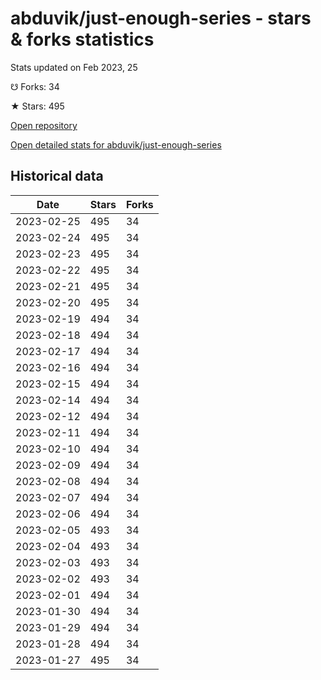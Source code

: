 # abduvik/just-enough-series - stars & forks statistics

Stats updated on Feb 2023, 25

☋ Forks: 34

★ Stars: 495

[Open repository](https://github.com/abduvik/just-enough-series)

[Open detailed stats for abduvik/just-enough-series](https://reviewgithub.com/rep/abduvik/just-enough-series)

## Historical data
| Date | Stars | Forks |
|------|-------|-------|
| 2023-02-25 | 495 | 34 | 
| 2023-02-24 | 495 | 34 | 
| 2023-02-23 | 495 | 34 | 
| 2023-02-22 | 495 | 34 | 
| 2023-02-21 | 495 | 34 | 
| 2023-02-20 | 495 | 34 | 
| 2023-02-19 | 494 | 34 | 
| 2023-02-18 | 494 | 34 | 
| 2023-02-17 | 494 | 34 | 
| 2023-02-16 | 494 | 34 | 
| 2023-02-15 | 494 | 34 | 
| 2023-02-14 | 494 | 34 | 
| 2023-02-12 | 494 | 34 | 
| 2023-02-11 | 494 | 34 | 
| 2023-02-10 | 494 | 34 | 
| 2023-02-09 | 494 | 34 | 
| 2023-02-08 | 494 | 34 | 
| 2023-02-07 | 494 | 34 | 
| 2023-02-06 | 494 | 34 | 
| 2023-02-05 | 493 | 34 | 
| 2023-02-04 | 493 | 34 | 
| 2023-02-03 | 493 | 34 | 
| 2023-02-02 | 493 | 34 | 
| 2023-02-01 | 494 | 34 | 
| 2023-01-30 | 494 | 34 | 
| 2023-01-29 | 494 | 34 | 
| 2023-01-28 | 494 | 34 | 
| 2023-01-27 | 495 | 34 | 

